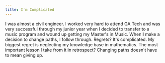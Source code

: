 ```yaml
---
title: I'm Complicated
---
```


I was almost a civil engineer. I worked very hard to attend GA Tech and was very successful through my junior year when I decided to transfer to a music program and wound up getting my Master's in Music. When I make a decision to change paths, I follow through. Regrets? It's complicated. My biggest regret is neglecting my knowledge base in mathematics. The most important lesson I take from it in retrospect? Changing paths doesn't have to mean giving up.
